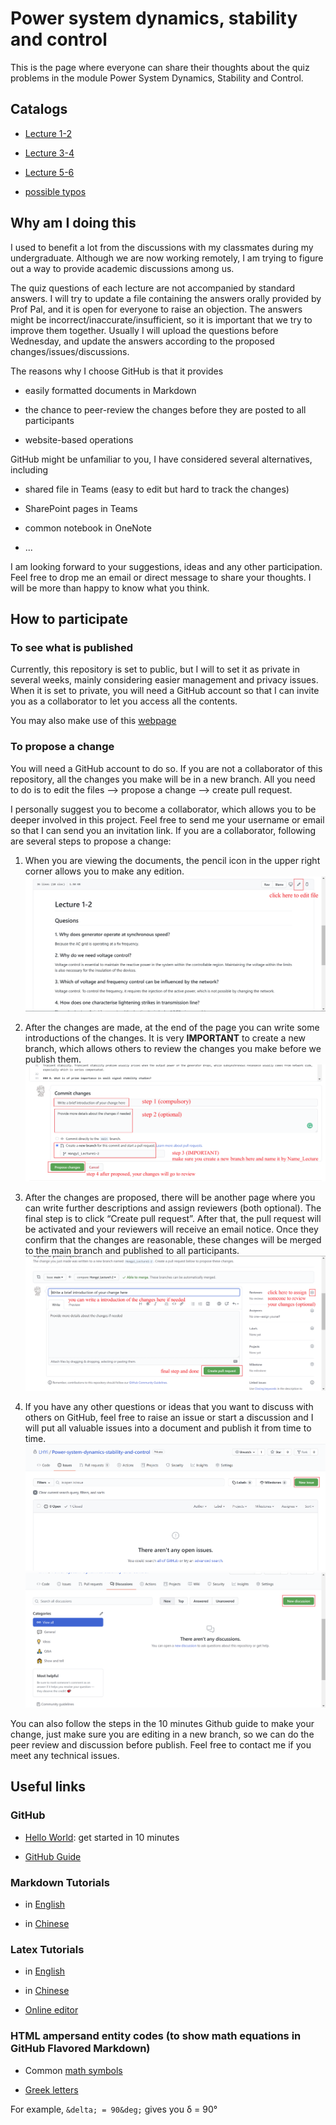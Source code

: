 # Power system dynamics, stability and control

This is the page where everyone can share their thoughts about the quiz problems in the module Power System Dynamics, Stability and Control.

## Catalogs

- [Lecture 1-2](/Lecture%201-2.md)

- [Lecture 3-4](/Lecture%203-4.md)

- [Lecture 5-6](/Lecture%205-6.md)

- [possible typos](/possible%20typos.md)

## Why am I doing this

I used to benefit a lot from the discussions with my classmates during my undergraduate. Although we are now working remotely, I am trying to figure out a way to provide academic discussions among us.

The quiz questions of each lecture are not accompanied by standard answers. I will try to update a file containing the answers orally provided by Prof Pal, and it is open for everyone to raise an objection. The answers might be incorrect/inaccurate/insufficient, so it is important that we try to improve them together. Usually I will upload the questions before Wednesday, and update the answers according to the proposed changes/issues/discussions.

The reasons why I choose GitHub is that it provides

- easily formatted documents in Markdown

- the chance to peer-review the changes before they are posted to all participants

- website-based operations

GitHub might be unfamiliar to you, I have considered several alternatives, including

- shared file in Teams (easy to edit but hard to track the changes)

- SharePoint pages in Teams

- common notebook in OneNote

- ...

I am looking forward to your suggestions, ideas and any other participation. Feel free to drop me an email or direct message to share your thoughts. I will be more than happy to know what you think.

## How to participate

### To see what is published

Currently, this repository is set to public, but I will to set it as private in several weeks, mainly considering easier management and privacy issues. When it is set to private, you will need a GitHub account so that I can invite you as a collaborator to let you access all the contents.

You may also make use of this [webpage](https://hongyili.net/Power-system-dynamics-stability-and-control/)

### To propose a change

You will need a GitHub account to do so. If you are not a collaborator of this repository, all the changes you make will be in a new branch. All you need to do is to edit the files --> propose a change --> create pull request.

I personally suggest you to become a collaborator, which allows you to be deeper involved in this project. Feel free to send me your username or email so that I can send you an invitation link. If you are a collaborator, following are several steps to propose a change:

1. When you are viewing the documents, the pencil icon in the upper right corner allows you to make any edition.
![edit file](https://github.com/LHYi/Power-system-dynamics-stability-and-control/blob/main/figures/edit-file.png)

2. After the changes are made, at the end of the page you can write some introductions of the changes. It is very **IMPORTANT** to create a new branch, which allows others to review the changes you make before we publish them.
![commit changes](https://github.com/LHYi/Power-system-dynamics-stability-and-control/blob/main/figures/commit-change.png)

3. After the changes are proposed, there will be another page where you can write further descriptions and assign reviewers (both optional). The final step is to click “Create pull request”. After that, the pull request will be activated and your reviewers will receive an email notice. Once they confirm that the changes are reasonable, these changes will be merged to the main branch and published to all participants.
![pull request](https://github.com/LHYi/Power-system-dynamics-stability-and-control/blob/main/figures/pull-request.png)

4. If you have any other questions or ideas that you want to discuss with others on GitHub, feel free to raise an issue or start a discussion and I will put all valuable issues into a document and publish it from time to time.
![raise an issue](https://github.com/LHYi/Power-system-dynamics-stability-and-control/blob/main/figures/issues.png)
![start a discussion](https://github.com/LHYi/Power-system-dynamics-stability-and-control/blob/main/figures/discussion.png)

You can also follow the steps in the 10 minutes Github guide to make your change, just make sure you are editing in a new branch, so we can do the peer review and discussion before publish. Feel free to contact me if you meet any technical issues.

## Useful links

### GitHub

- [Hello World](https://guides.github.com/activities/hello-world/): get started in 10 minutes

- [GitHub Guide](https://guides.github.com/)

### Markdown Tutorials

- in [English](https://www.markdownguide.org/)

- in [Chinese](https://www.runoob.com/markdown/md-tutorial.html)

### Latex Tutorials

- in [English](https://www.overleaf.com/learn/latex/Learn_LaTeX_in_30_minutes)

- in [Chinese](https://zhuanlan.zhihu.com/p/109446026)

- [Online editor](https://www.overleaf.com/)

### HTML ampersand entity codes (to show math equations in GitHub Flavored Markdown)

- Common [math symbols](http://sites.psu.edu/symbolcodes/codehtml/#math)

- [Greek letters](https://www.keynotesupport.com/internet/special-characters-greek-letters-symbols.shtml)

For example, `&delta; = 90&deg;` gives you &delta; = 90&deg;
